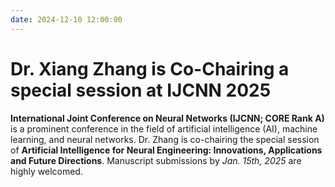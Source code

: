 ```yaml
---
date: 2024-12-10 12:00:00
---
```


# Dr. Xiang Zhang is Co-Chairing a special session at IJCNN 2025

**International Joint Conference on Neural Networks (IJCNN; CORE Rank A)** is a prominent conference in the field of artificial intelligence (AI), machine learning, and neural networks. Dr. Zhang is co-chairing the special session of **Artificial Intelligence for Neural Engineering: Innovations, Applications and Future Directions**. Manuscript submissions by _Jan. 15th, 2025_ are highly welcomed.

<!-- more -->
